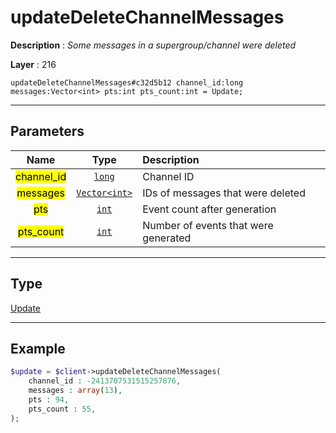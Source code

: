 # updateDeleteChannelMessages

**Description** : *Some messages in a supergroup/channel were deleted*

**Layer** : 216

```tl
updateDeleteChannelMessages#c32d5b12 channel_id:long messages:Vector<int> pts:int pts_count:int = Update;
```

---

## Parameters

| Name | Type | Description |
| :---: | :---: | :--- |
| <mark>channel_id</mark> | [`long`](type/long) | Channel ID |
| <mark>messages</mark> | [`Vector<int>`](type/int) | IDs of messages that were deleted |
| <mark>pts</mark> | [`int`](type/int) | Event count after generation |
| <mark>pts_count</mark> | [`int`](type/int) | Number of events that were generated |

---

## Type

[Update](type/Update)

---

## Example

```php
$update = $client->updateDeleteChannelMessages(
	channel_id : -2413707531515257876,
	messages : array(13),
	pts : 94,
	pts_count : 55,
);
```